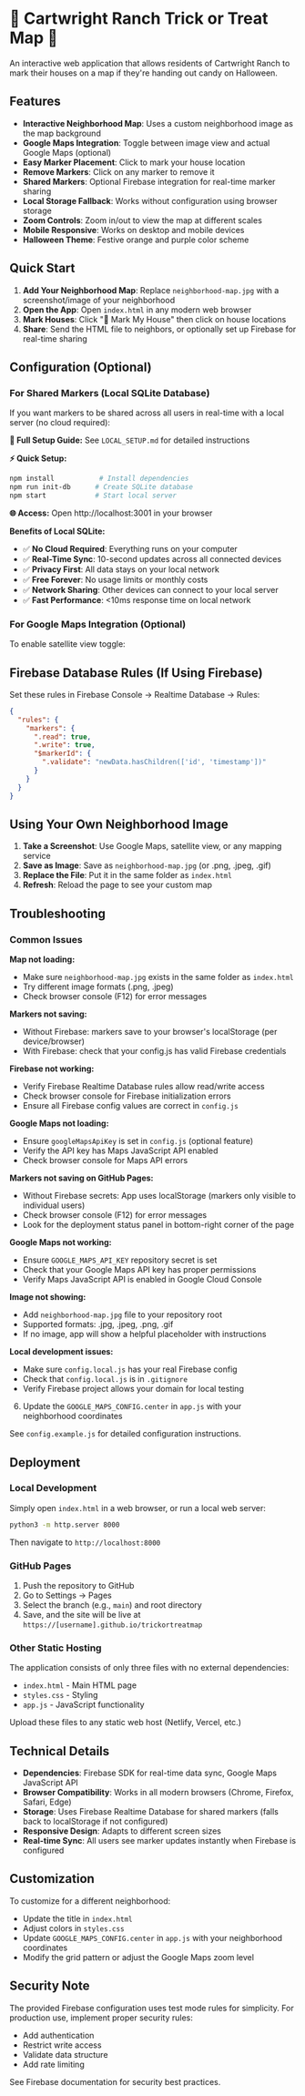 # 🎃 Cartwright Ranch Trick or Treat Map 🍬

An interactive web application that allows residents of Cartwright Ranch to mark their houses on a map if they're handing out candy on Halloween.

## Features

- **Interactive Neighborhood Map**: Uses a custom neighborhood image as the map background
- **Google Maps Integration**: Toggle between image view and actual Google Maps (optional)
- **Easy Marker Placement**: Click to mark your house location
- **Remove Markers**: Click on any marker to remove it
- **Shared Markers**: Optional Firebase integration for real-time marker sharing
- **Local Storage Fallback**: Works without configuration using browser storage
- **Zoom Controls**: Zoom in/out to view the map at different scales
- **Mobile Responsive**: Works on desktop and mobile devices
- **Halloween Theme**: Festive orange and purple color scheme

## Quick Start

1. **Add Your Neighborhood Map**: Replace `neighborhood-map.jpg` with a screenshot/image of your neighborhood
2. **Open the App**: Open `index.html` in any modern web browser
3. **Mark Houses**: Click "📍 Mark My House" then click on house locations
4. **Share**: Send the HTML file to neighbors, or optionally set up Firebase for real-time sharing

## Configuration (Optional)

### For Shared Markers (Local SQLite Database)
If you want markers to be shared across all users in real-time with a local server (no cloud required):

**📖 Full Setup Guide:** See `LOCAL_SETUP.md` for detailed instructions

**⚡ Quick Setup:**
```bash
npm install           # Install dependencies
npm run init-db      # Create SQLite database  
npm start            # Start local server
```

**🌐 Access:** Open http://localhost:3001 in your browser

**Benefits of Local SQLite:**
- ✅ **No Cloud Required**: Everything runs on your computer
- ✅ **Real-Time Sync**: 10-second updates across all connected devices  
- ✅ **Privacy First**: All data stays on your local network
- ✅ **Free Forever**: No usage limits or monthly costs
- ✅ **Network Sharing**: Other devices can connect to your local server
- ✅ **Fast Performance**: <10ms response time on local network

### For Google Maps Integration (Optional)
To enable satellite view toggle:

## Firebase Database Rules (If Using Firebase)
Set these rules in Firebase Console → Realtime Database → Rules:
```json
{
  "rules": {
    "markers": {
      ".read": true,
      ".write": true,
      "$markerId": {
        ".validate": "newData.hasChildren(['id', 'timestamp'])"
      }
    }
  }
}
```

## Using Your Own Neighborhood Image

1. **Take a Screenshot**: Use Google Maps, satellite view, or any mapping service
2. **Save as Image**: Save as `neighborhood-map.jpg` (or .png, .jpeg, .gif)
3. **Replace the File**: Put it in the same folder as `index.html`
4. **Refresh**: Reload the page to see your custom map

## Troubleshooting

### Common Issues

**Map not loading:**
- Make sure `neighborhood-map.jpg` exists in the same folder as `index.html`
- Try different image formats (.png, .jpeg)
- Check browser console (F12) for error messages

**Markers not saving:**
- Without Firebase: markers save to your browser's localStorage (per device/browser)
- With Firebase: check that your config.js has valid Firebase credentials

**Firebase not working:**
- Verify Firebase Realtime Database rules allow read/write access
- Check browser console for Firebase initialization errors
- Ensure all Firebase config values are correct in `config.js`

**Google Maps not loading:**
- Ensure `googleMapsApiKey` is set in `config.js` (optional feature)
- Verify the API key has Maps JavaScript API enabled
- Check browser console for Maps API errors

**Markers not saving on GitHub Pages:**
- Without Firebase secrets: App uses localStorage (markers only visible to individual users)
- Check browser console (F12) for error messages
- Look for the deployment status panel in bottom-right corner of the page

**Google Maps not working:**
- Ensure `GOOGLE_MAPS_API_KEY` repository secret is set
- Check that your Google Maps API key has proper permissions
- Verify Maps JavaScript API is enabled in Google Cloud Console

**Image not showing:**
- Add `neighborhood-map.jpg` file to your repository root
- Supported formats: .jpg, .jpeg, .png, .gif
- If no image, app will show a helpful placeholder with instructions

**Local development issues:**
- Make sure `config.local.js` has your real Firebase config
- Check that `config.local.js` is in `.gitignore`
- Verify Firebase project allows your domain for local testing
6. Update the `GOOGLE_MAPS_CONFIG.center` in `app.js` with your neighborhood coordinates

See `config.example.js` for detailed configuration instructions.

## Deployment

### Local Development
Simply open `index.html` in a web browser, or run a local web server:

```bash
python3 -m http.server 8000
```

Then navigate to `http://localhost:8000`

### GitHub Pages
1. Push the repository to GitHub
2. Go to Settings → Pages
3. Select the branch (e.g., `main`) and root directory
4. Save, and the site will be live at `https://[username].github.io/trickortreatmap`

### Other Static Hosting
The application consists of only three files with no external dependencies:
- `index.html` - Main HTML page
- `styles.css` - Styling
- `app.js` - JavaScript functionality

Upload these files to any static web host (Netlify, Vercel, etc.)

## Technical Details

- **Dependencies**: Firebase SDK for real-time data sync, Google Maps JavaScript API
- **Browser Compatibility**: Works in all modern browsers (Chrome, Firefox, Safari, Edge)
- **Storage**: Uses Firebase Realtime Database for shared markers (falls back to localStorage if not configured)
- **Responsive Design**: Adapts to different screen sizes
- **Real-time Sync**: All users see marker updates instantly when Firebase is configured

## Customization

To customize for a different neighborhood:
- Update the title in `index.html`
- Adjust colors in `styles.css`
- Update `GOOGLE_MAPS_CONFIG.center` in `app.js` with your neighborhood coordinates
- Modify the grid pattern or adjust the Google Maps zoom level

## Security Note

The provided Firebase configuration uses test mode rules for simplicity. For production use, implement proper security rules:
- Add authentication
- Restrict write access
- Validate data structure
- Add rate limiting

See Firebase documentation for security best practices.
